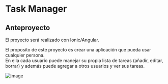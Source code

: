 # Task Manager

## Anteproyecto

El proyecto será realizado con Ionic/Angular.

El proposito de este proyecto es crear una aplicación
que pueda usar cualquier persona.<br>
En ella cada usuario
puede manejar su propia lista de tareas (añadir, editar, borrar) y además
puede agregar a otros usuarios y ver sus tareas.

![image](https://user-images.githubusercontent.com/72435753/161444529-2e9ce816-5152-47f9-8f53-f7543b37dee7.png)
